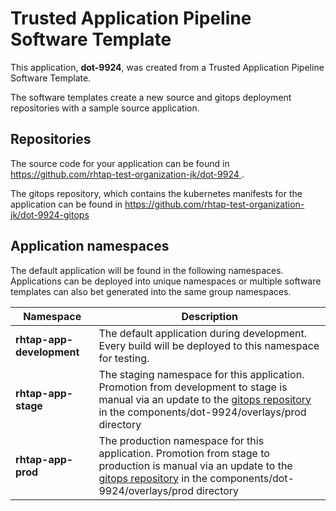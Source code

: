 # Trusted Application Pipeline Software Template

This application, **dot-9924**, was created from a Trusted Application Pipeline Software Template.

The software templates create a new source and gitops deployment repositories with a sample source application. 

## Repositories

The source code for your application can be found in [https://github.com/rhtap-test-organization-jk/dot-9924 ](https://github.com/rhtap-test-organization-jk/dot-9924 ).
 
The gitops repository, which contains the kubernetes manifests for the application can be found in 
[https://github.com/rhtap-test-organization-jk/dot-9924-gitops ](https://github.com/rhtap-test-organization-jk/dot-9924-gitops ) 

## Application namespaces 

The default application will be found in the following namespaces. Applications can be deployed into unique namespaces or multiple software templates can also bet generated into the same group namespaces.  

|  Namespace   |  Description   |  
| -------- | -------- |   
| **rhtap-app-development** | The default application during development. Every build will be deployed to this namespace for testing. | 
| **rhtap-app-stage** | The staging namespace for this application. Promotion from development to stage is manual via an update to the [gitops repository](https://github.com/rhtap-test-organization-jk/dot-9924-gitops ) in the components/dot-9924/overlays/prod directory |  
| **rhtap-app-prod** | The production namespace for this application. Promotion from stage to production is manual via an update to the [gitops repository](https://github.com/rhtap-test-organization-jk/dot-9924-gitops ) in the components/dot-9924/overlays/prod directory | 